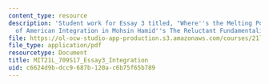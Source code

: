 ```yaml
---
content_type: resource
description: 'Student work for Essay 3 titled, "Where''s the Melting Pot?: The Lack
  of American Integration in Mohsin Hamid''s The Reluctant Fundamentalist."'
file: https://ol-ocw-studio-app-production.s3.amazonaws.com/courses/21l-709-ethnic-literature-in-america-spring-2017/c6624d9bdcc9687b120ac6b75f65b789_MIT21L_709S17_Essay3_Integration.pdf
file_type: application/pdf
resourcetype: Document
title: MIT21L_709S17_Essay3_Integration
uid: c6624d9b-dcc9-687b-120a-c6b75f65b789
---
```

